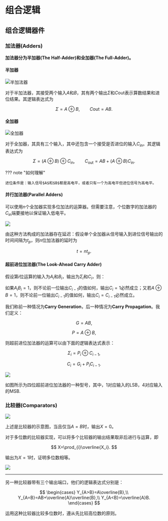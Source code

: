 # 组合逻辑

## 组合逻辑器件

### 加法器(Adders)

**加法器分为半加器(The Half-Adder)和全加器(The Full-Adder)。**

#### 半加器

![半加法器](https://i.imgtg.com/2022/10/09/p9P4F.jpg)

对于半加法器，其接受两个输入$A$和$B$，其有两个输出$\Sigma$和$C\textrm{out}$表示算数结果和进位结果。其逻辑表达式为

$$
\Sigma = A\oplus B,\qquad C\textrm{out}=AB.
$$

#### 全加器

![全加器](https://i.imgtg.com/2022/10/09/p9R26.jpg)

对于全加器，其具有三个输入，其中还包含一个接受是否进位的输入$C_\textrm{in}$。其逻辑表达式为

$$
\Sigma = (A\oplus B)\oplus C_\textrm{in},\qquad C_\textrm{out}=AB+(A\oplus B)C_\textrm{in}.
$$

??? note "如何理解"
    
    进位条件是：输入信号$A$和$B$都是高电平，或者只有一个为高电平但进位信号为高电平。

#### 并行加法器(Parallel Adders)

可以使用$n$个全加器实现多位加法的运算器。但需要注意，个位数字的加法器的$C_\textrm{in}$端要接地以保证输入低电平。

![](https://i.imgtg.com/2022/10/09/p9Dmb.jpg)

由这种方法构成的加法器存在延迟：假设单个全加器从信号输入到进位信号输出的时间间隔为$t_p$，则$n$位加法器的延时为

$$
t=nt_p.
$$

#### 超前进位加法器(The Look-Ahead Carry Adder)

假设第$i$位运算的输入为$A_i$和$B_i$，输出为$\Sigma _i$和$C_i$，则：

如果$A_iB_i=1$，则不论前一位输出$C_{i-1}$的值如何，输出$C_i=1$必然成立；又若$A\oplus B=1$，则不论前一位输出$C_{i-1}$的值如何，输出$C_i=C_{i-1}$必然成立。

我们称前一种情况为**Carry Generation**，后一种情况为**Carry Propagation**。我们定义：

$$
G=AB,
$$

$$
P=A\oplus B,
$$

则超前进位加法器的运算可以由下面的逻辑表达式表示：

$$
\Sigma _i=P_i\oplus C_{i-1},
$$

$$
C_i=G_i+P_iC_{i-1}.
$$

![](https://i.imgtg.com/2022/10/09/p9Eqg.jpg)

如图所示为四位超前进位加法器的一种型号，其中，$1$对应输入的LSB，$4$对应输入的MSB.

### 比较器(Comparators)

![](https://i.imgtg.com/2022/10/09/p9QQs.jpg)

上述是比较器的示意图，当且仅当$A=B$时，输出$X=0$。

对于多位数的比较器实现，可以将多个比较器的输出结果取非后进行与运算，即

$$
X=\prod_{i}\overline{X_i}.
$$

输出为$X=1$时，证明多位数相等。

![](https://i.imgtg.com/2022/10/09/p9cna.jpg)

---

另一种比较器带有三个输出端口，他们的逻辑表达式分别是：

$$
\begin{cases}
    Y_{A>B}=A\overline{B},\\
    Y_{A=B}=AB+\overline{A}\overline{B},\\
    Y_{A<B}=\overline{A}B.
\end{cases}
$$

运用这种比较器比较多位数时，遵从先比较高位数的原则。